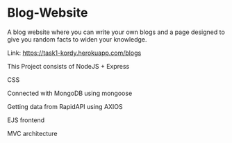 # Blog-Website
A blog website where you can write your own blogs and a page designed to give you random facts to widen your knowledge.

Link: https://task1-kordy.herokuapp.com/blogs

This Project consists of NodeJS + Express

CSS

Connected with MongoDB using mongoose

Getting data from RapidAPI using AXIOS

EJS frontend

MVC architecture
